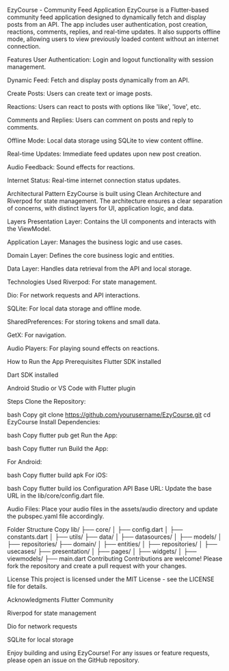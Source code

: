 EzyCourse - Community Feed Application
EzyCourse is a Flutter-based community feed application designed to dynamically fetch and display posts from an API. The app includes user authentication, post creation, reactions, comments, replies, and real-time updates. It also supports offline mode, allowing users to view previously loaded content without an internet connection.

Features
User Authentication: Login and logout functionality with session management.

Dynamic Feed: Fetch and display posts dynamically from an API.

Create Posts: Users can create text or image posts.

Reactions: Users can react to posts with options like 'like', 'love', etc.

Comments and Replies: Users can comment on posts and reply to comments.

Offline Mode: Local data storage using SQLite to view content offline.

Real-time Updates: Immediate feed updates upon new post creation.

Audio Feedback: Sound effects for reactions.

Internet Status: Real-time internet connection status updates.

Architectural Pattern
EzyCourse is built using Clean Architecture and Riverpod for state management. The architecture ensures a clear separation of concerns, with distinct layers for UI, application logic, and data.

Layers
Presentation Layer: Contains the UI components and interacts with the ViewModel.

Application Layer: Manages the business logic and use cases.

Domain Layer: Defines the core business logic and entities.

Data Layer: Handles data retrieval from the API and local storage.

Technologies Used
Riverpod: For state management.

Dio: For network requests and API interactions.

SQLite: For local data storage and offline mode.

SharedPreferences: For storing tokens and small data.

GetX: For navigation.

Audio Players: For playing sound effects on reactions.

How to Run the App
Prerequisites
Flutter SDK installed

Dart SDK installed

Android Studio or VS Code with Flutter plugin

Steps
Clone the Repository:

bash
Copy
git clone https://github.com/yourusername/EzyCourse.git
cd EzyCourse
Install Dependencies:

bash
Copy
flutter pub get
Run the App:

bash
Copy
flutter run
Build the App:

For Android:

bash
Copy
flutter build apk
For iOS:

bash
Copy
flutter build ios
Configuration
API Base URL: Update the base URL in the lib/core/config.dart file.

Audio Files: Place your audio files in the assets/audio directory and update the pubspec.yaml file accordingly.

Folder Structure
Copy
lib/
├── core/
│   ├── config.dart
│   ├── constants.dart
│   ├── utils/
├── data/
│   ├── datasources/
│   ├── models/
│   ├── repositories/
├── domain/
│   ├── entities/
│   ├── repositories/
│   ├── usecases/
├── presentation/
│   ├── pages/
│   ├── widgets/
│   ├── viewmodels/
├── main.dart
Contributing
Contributions are welcome! Please fork the repository and create a pull request with your changes.

License
This project is licensed under the MIT License - see the LICENSE file for details.

Acknowledgments
Flutter Community

Riverpod for state management

Dio for network requests

SQLite for local storage

Enjoy building and using EzyCourse! For any issues or feature requests, please open an issue on the GitHub repository.